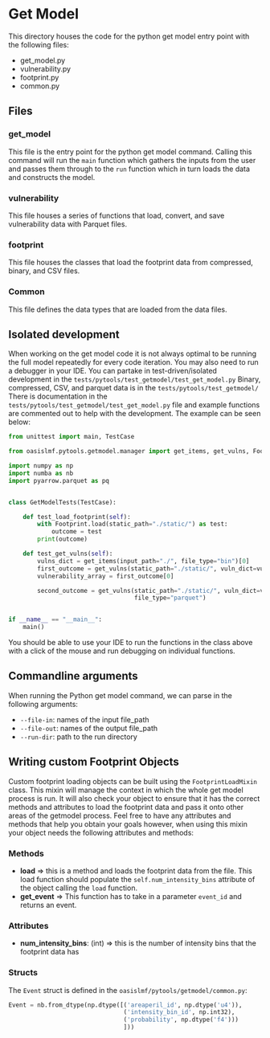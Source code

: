 # Get Model 
This directory houses the code for the python get model entry point with the following files:

- get_model.py
- vulnerability.py
- footprint.py
- common.py

## Files

### get_model
This file is the entry point for the python get model command. Calling this command will run the ```main``` function 
which gathers the inputs from the user and passes them through to the ```run``` function which in turn loads the 
data and constructs the model.

### vulnerability 
This file houses a series of functions that load, convert, and save vulnerability data with Parquet files.

### footprint
This file houses the classes that load the footprint data from compressed, binary, and CSV files.

### Common
This file defines the data types that are loaded from the data files.


## Isolated development 
When working on the get model code it is not always optimal to be running the full model repeatedly for every code 
iteration. You may also need to run a debugger in your IDE. You can partake in test-driven/isolated development
in the ```tests/pytools/test_getmodel/test_get_model.py``` Binary, compressed, CSV, and parquet data is in the 
```tests/pytools/test_getmodel/``` There is documentation in the  ```tests/pytools/test_getmodel/test_get_model.py```
file and example functions are commented out to help with the development. The example can be seen below:
```python
from unittest import main, TestCase

from oasislmf.pytools.getmodel.manager import get_items, get_vulns, Footprint

import numpy as np
import numba as nb
import pyarrow.parquet as pq


class GetModelTests(TestCase):

    def test_load_footprint(self):
        with Footprint.load(static_path="./static/") as test:
            outcome = test
        print(outcome)

    def test_get_vulns(self):
        vulns_dict = get_items(input_path="./", file_type="bin")[0]
        first_outcome = get_vulns(static_path="./static/", vuln_dict=vulns_dict, num_intensity_bins=50, file_type="bin")
        vulnerability_array = first_outcome[0]

        second_outcome = get_vulns(static_path="./static/", vuln_dict=vulns_dict, num_intensity_bins=50,
                                   file_type="parquet")


if __name__ == "__main__":
    main()
```
You should be able to use your IDE to run the functions in the class above with a click of the mouse and run debugging 
on individual functions.

## Commandline arguments 
When running the Python get model command, we can parse in the following arguments:

- ```--file-in```: names of the input file_path
- ```--file-out```: names of the output file_path
- ```--run-dir```: path to the run directory


## Writing custom Footprint Objects 
Custom footprint loading objects can be built using the ```FootprintLoadMixin``` class. This mixin will manage the 
context in which the whole get model process is run. It will also check your object to ensure that it has the 
correct methods and attributes to load the footprint data and pass it onto other areas of the getmodel process. Feel 
free to have any attributes and methods that help you obtain your goals however, when 
using this mixin your object needs the following attributes and methods:

### Methods
- **load** => this is a method and loads the footprint data from the file. This load function should populate the 
```self.num_intensity_bins``` attribute of the object calling the ```load``` function.
- **get_event** => This function has to take in a parameter ```event_id``` and returns an event.

### Attributes
- **num_intensity_bins**: (int) => this is the number of intensity bins that the footprint data has

### Structs 
The ```Event``` struct is defined in the ```oasislmf/pytools/getmodel/common.py```:
```python
Event = nb.from_dtype(np.dtype([('areaperil_id', np.dtype('u4')),
                                ('intensity_bin_id', np.int32),
                                ('probability', np.dtype('f4')))
                                ]))
```